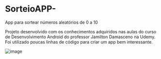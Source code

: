 # SorteioAPP-
App para sortear números aleatórios de 0 a 10 

Projeto desenvolvido com os conhecimentos adquiridos nas aulas do curso de Desenvolvimento Android do professor Jamilton Damasceno na Udemy. Foi utilizado poucas linhas de código para criar um app bem interessante.

![image](https://user-images.githubusercontent.com/91077720/146544435-c4fa2428-f5c4-4084-8d90-f1df9e541c82.png)

